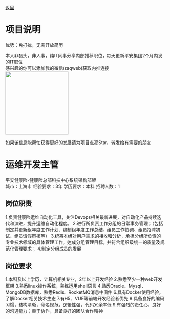 [返回](../)

# 项目说明

优势：免打扰，无需开放简历

本人非猎头，非人事，纯IT同事分享内部推荐职位，每天更新平安集团2个月内发的IT职位  
感兴趣的你可以添加我的微信(zaqweb)获取内推连接  
<img src="https://github.com/zaqweb/PA-IT-JOBS/blob/master/WechatICode.jpeg"  height="200" width="200">

如果该信息能帮忙获得更好的发展请为项目点亮Star，转发给有需要的朋友

# 运维开发主管
平安健康险-健康险总部科技中心系统架构部架  
城市：上海市 经验要求：3年 学历要求：本科  招聘人数：1

## 岗位职责
1.负责健康险运维自动化工具，关注Devops相关最新进展，对自动化产品持续迭代和演进，提升运维自动化程度。
2.进行所负责工作分组的日常事务管理；（包括制定并更新组年度工作计划、编制组年度工作总结、组员工作协调、组员招聘初试、组员请假审核等）
3.统筹本组对用户需求的接收和分析，承担分组所负责的专业技术领域的具体管理工作，达成分组管理目标，并符合组织级统一的质量及规范化管理要求；
4.制定分组成员的发展

## 岗位要求
1.本科及以上学历，计算机相关专业，2年以上开发经验
2.熟悉至少一种web开发框架
3.熟悉linux操作系统，熟练运用shell语言
4.熟悉Oracle、Mysql、MongoDB数据库，熟悉Redis、RocketMQ消息中间件
6.具有Docker使用经验，了解Docker相关技术生态
7.有H5、VUE等前端开发经验者优先
8.具备良好的编码习惯，结构清晰，命名规范，逻辑性强，代码冗余率低
9.有强烈的责任心，良好的沟通能力；善于协作，具备良好的团队合作精神




